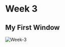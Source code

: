 # Week 3

## My First Window
![Week-3](https://pedrocu.github.io/pics/Week3_image-1.JPG "First Window")
